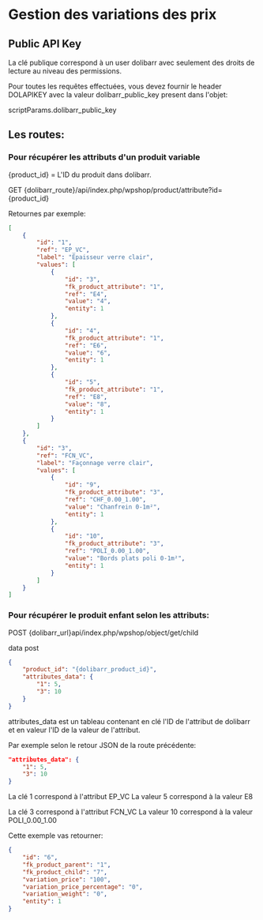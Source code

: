 # Gestion des variations des prix


## Public API Key

La clé publique correspond à un user dolibarr avec seulement des droits de lecture au niveau des permissions.

Pour toutes les requêtes effectuées, vous devez fournir le header DOLAPIKEY avec la valeur dolibarr_public_key present dans l'objet:

scriptParams.dolibarr_public_key

## Les routes:

### Pour récupérer les attributs d'un produit variable

{product_id} = L'ID du produit dans dolibarr.

GET {dolibarr_route}/api/index.php/wpshop/product/attribute?id={product_id}

Retournes par exemple:

```json
[
    {
        "id": "1",
        "ref": "EP_VC",
        "label": "Épaisseur verre clair",
        "values": [
            {
                "id": "3",
                "fk_product_attribute": "1",
                "ref": "E4",
                "value": "4",
                "entity": 1
            },
            {
                "id": "4",
                "fk_product_attribute": "1",
                "ref": "E6",
                "value": "6",
                "entity": 1
            },
            {
                "id": "5",
                "fk_product_attribute": "1",
                "ref": "E8",
                "value": "8",
                "entity": 1
            }
        ]
    },
    {
        "id": "3",
        "ref": "FCN_VC",
        "label": "Façonnage verre clair",
        "values": [
            {
                "id": "9",
                "fk_product_attribute": "3",
                "ref": "CHF_0.00_1.00",
                "value": "Chanfrein 0-1m²",
                "entity": 1
            },
            {
                "id": "10",
                "fk_product_attribute": "3",
                "ref": "POLI_0.00_1.00",
                "value": "Bords plats poli 0-1m²",
                "entity": 1
            }
        ]
    }
]
```

### Pour récupérer le produit enfant selon les attributs:

POST {dolibarr_url}api/index.php/wpshop/object/get/child

data post
```json
{
    "product_id": "{dolibarr_product_id}",
    "attributes_data": {
        "1": 5,
        "3": 10
    }
}
```

attributes_data est un tableau contenant en clé l'ID de l'attribut de dolibarr et en valeur l'ID de la valeur de l'attribut.

Par exemple selon le retour JSON de la route précédente:

```json
"attributes_data": {
    "1": 5,
    "3": 10
}
```

La clé 1 correspond à l'attribut EP_VC
La valeur 5 correspond à la valeur E8

La clé 3 correspond à l'attribut FCN_VC
La valeur 10 correspond à la valeur POLI_0.00_1.00

Cette exemple vas retourner:

```json
{
    "id": "6",
    "fk_product_parent": "1",
    "fk_product_child": "7",
    "variation_price": "100",
    "variation_price_percentage": "0",
    "variation_weight": "0",
    "entity": 1
}
```
